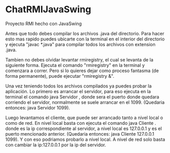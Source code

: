 # ChatRMIJavaSwing
Proyecto RMI hecho con JavaSwing

Antes que todo debes compilar los archivos .java del directorio. Para hacer esto mas rapido puedes ubicarte con la terminal en el interior del directorio y ejecuta "javac *.java" para compilar todos los archivos con extension .java.

Tambien no debes olvidar levantar rmiregistry, el cual se levanta de la siguiente forma. Ejecuta el comando "rmiregistry" en la terminal y comenzara a correr. Pero si lo quieres dejar como proceso fantasma (de forma permanente), puede ejecutar "rmiregistry &". 

Una vez teniendo todos los archivos compilados ya puedes probar la aplicación. Lo primero es arrancar el servidor, para eso ejecuta en la terminal el comando java Servidor <Puerto>, donde <puerto> sera el puerto donde quedara corriendo el servidor, normalmente se suele arrancar en el 1099. (Quedaria entonces: java Servidor 1099).

Luego levantamos el cliente, que puede ser arrancado tanto a nivel local o como de red. En nivel local basta con ejecuta el comando java Cliente <ip> <puerto>. donde <ip> es la ip correspondiente al servidor,  a nivel local es 127.0.0.1 y <puerto> es el puerto mencionado anterior. (Quedaria entonces: java Cliente 127.0.0.1 1099). Y con eso podriamos probarlo a nivel local.
A nivel de red solo basta con cambiar la ip:127.0.0.1 por la ip del servidor.
